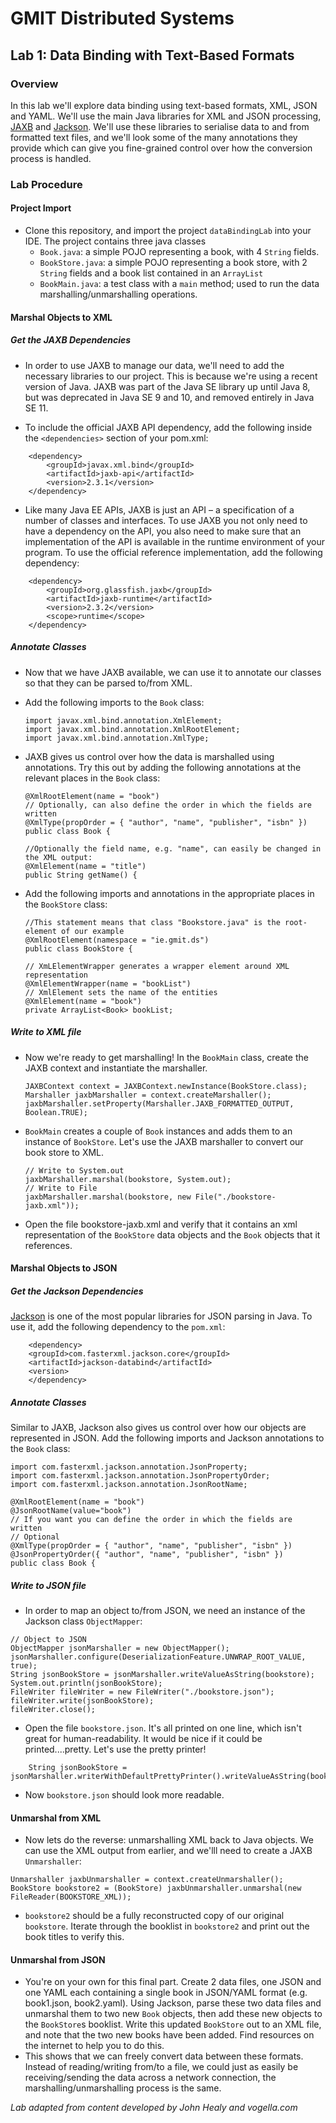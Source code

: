 # GMIT Distributed Systems
## Lab 1: Data Binding with Text-Based Formats
### Overview
In this lab we'll explore data binding using text-based formats, XML, JSON and YAML. We'll use the main Java libraries for XML and JSON processing, [JAXB](https://github.com/eclipse-ee4j/jaxb-ri) and [Jackson](https://github.com/FasterXML/jackson).
We'll use these libraries to serialise data to and from formatted text files, and we'll look some of the many annotations they provide which can give you fine-grained control over how the conversion process is handled.

### Lab Procedure
#### Project Import
- Clone this repository, and import the project `dataBindingLab` into your IDE.
The project contains three java classes
    - `Book.java`: a simple POJO representing a book, with 4 `String` fields.
    - `BookStore.java`: a simple POJO representing a book store, with 2 `String` fields and a book list contained in an `ArrayList`
    - `BookMain.java`: a test class with a `main` method; used to run the data marshalling/unmarshalling operations.

#### Marshal Objects to XML
##### Get the JAXB Dependencies
- In order to use JAXB to manage our data, we'll need to add the necessary libraries to our project. This is because we're using a recent version of Java. JAXB was part of the Java SE library up until Java 8, but was deprecated in Java SE 9 and 10, and removed entirely in Java SE 11.

- To include the official JAXB API dependency, add the following inside the `<dependencies>` section of your pom.xml:
```
    <dependency>
        <groupId>javax.xml.bind</groupId>
        <artifactId>jaxb-api</artifactId>
        <version>2.3.1</version>
    </dependency>
```
- Like many Java EE APIs, JAXB is just an API – a specification of a number of classes and interfaces. To use JAXB you not only need to have a dependency on the API, you also need to make sure that an implementation of the API is available in the runtime environment of your program. To use the official reference implementation, add the following dependency:
```
    <dependency>
        <groupId>org.glassfish.jaxb</groupId>
        <artifactId>jaxb-runtime</artifactId>
        <version>2.3.2</version>
        <scope>runtime</scope>
    </dependency>
```
##### Annotate Classes
- Now that we have JAXB available, we can use it to annotate our classes so that they can be parsed to/from XML.
- Add the following imports to the `Book` class:
    ```
    import javax.xml.bind.annotation.XmlElement;
    import javax.xml.bind.annotation.XmlRootElement;
    import javax.xml.bind.annotation.XmlType;
    ```
- JAXB gives us control over how the data is marshalled using annotations. Try this out by adding the following annotations at the relevant places in the `Book` class:    
    ```
    @XmlRootElement(name = "book")
    // Optionally, can also define the order in which the fields are written
    @XmlType(propOrder = { "author", "name", "publisher", "isbn" })
    public class Book {
    ```

    ```
    //Optionally the field name, e.g. "name", can easily be changed in the XML output:
    @XmlElement(name = "title")
    public String getName() {
    ```
- Add the following imports and annotations in the appropriate places in the `BookStore` class:
    ```
    //This statement means that class "Bookstore.java" is the root-element of our example
    @XmlRootElement(namespace = "ie.gmit.ds")
    public class BookStore {
    ```
    ```
    // XmLElementWrapper generates a wrapper element around XML representation
    @XmlElementWrapper(name = "bookList")
    // XmlElement sets the name of the entities
    @XmlElement(name = "book")
    private ArrayList<Book> bookList;
    ```
##### Write to XML file
- Now we're ready to get marshalling! In the `BookMain` class, create the JAXB context and instantiate the marshaller.
    ```
    JAXBContext context = JAXBContext.newInstance(BookStore.class);
    Marshaller jaxbMarshaller = context.createMarshaller();
    jaxbMarshaller.setProperty(Marshaller.JAXB_FORMATTED_OUTPUT, Boolean.TRUE);
    ```
- `BookMain` creates a couple of `Book` instances and adds them to an instance of `BookStore`. Let's use the JAXB marshaller to convert our book store to XML.
    ```
    // Write to System.out
    jaxbMarshaller.marshal(bookstore, System.out);
    // Write to File
    jaxbMarshaller.marshal(bookstore, new File("./bookstore-jaxb.xml"));
    ```
- Open the file bookstore-jaxb.xml and verify that it contains an xml representation of the `BookStore` data objects and the `Book` objects that it references.

#### Marshal Objects to JSON
##### Get the Jackson Dependencies
[Jackson](https://github.com/FasterXML/jackson) is one of the most popular libraries for JSON parsing in Java. To use it, add the following dependency to the `pom.xml`:
```
	<dependency>
	<groupId>com.fasterxml.jackson.core</groupId>
	<artifactId>jackson-databind</artifactId>
	<version>
	</dependency>    
```
##### Annotate Classes
Similar to JAXB, Jackson also gives us control over how our objects are represented in JSON. Add the following imports and Jackson annotations to the `Book` class:
```
import com.fasterxml.jackson.annotation.JsonProperty;
import com.fasterxml.jackson.annotation.JsonPropertyOrder;
import com.fasterxml.jackson.annotation.JsonRootName;
```

```
@XmlRootElement(name = "book")
@JsonRootName(value="book")
// If you want you can define the order in which the fields are written
// Optional
@XmlType(propOrder = { "author", "name", "publisher", "isbn" })
@JsonPropertyOrder({ "author", "name", "publisher", "isbn" })
public class Book {
```

##### Write to JSON file
- In order to map an object to/from JSON, we need an instance of the Jackson class `ObjectMapper`:
```
// Object to JSON
ObjectMapper jsonMarshaller = new ObjectMapper();
jsonMarshaller.configure(DeserializationFeature.UNWRAP_ROOT_VALUE, true);
String jsonBookStore = jsonMarshaller.writeValueAsString(bookstore);
System.out.println(jsonBookStore);
FileWriter fileWriter = new FileWriter("./bookstore.json");
fileWriter.write(jsonBookStore);
fileWriter.close();
```	

- Open the file `bookstore.json`. It's all printed on one line, which isn't great for human-readability. It would be nice if it could be printed....pretty. Let's use the pretty printer!
```
    String jsonBookStore = jsonMarshaller.writerWithDefaultPrettyPrinter().writeValueAsString(bookstore);
```
- Now `bookstore.json` should look more readable.

#### Unmarshal from XML
- Now lets do the reverse: unmarshalling XML back to Java objects. We can use the XML output from earlier, and we'lll need to create a JAXB `Unmarshaller`:
```
Unmarshaller jaxbUnmarshaller = context.createUnmarshaller();
BookStore bookstore2 = (BookStore) jaxbUnmarshaller.unmarshal(new FileReader(BOOKSTORE_XML));
```		 
- `bookstore2` should be a fully reconstructed copy of our original `bookstore`. Iterate through the booklist in `bookstore2` and print out the book titles to verify this.

#### Unmarshal from JSON
- You're on your own for this final part. Create 2 data files, one JSON and one YAML each containing a single book in JSON/YAML format (e.g. book1.json, book2.yaml). Using Jackson, parse these two data files and unmarshal them to two new `Book` objects, then add these new objects to the `BookStore`s booklist. Write this updated `BookStore` out to an XML file, and note that the two new books have been added. Find resources on the internet to help you to do this.
- This shows that we can freely convert data between these formats. Instead of reading/writing from/to a file, we could just as easily be receiving/sending the data across a network connection, the marshalling/unmarshalling process is the same.



_Lab adapted from content developed by John Healy and vogella.com_
